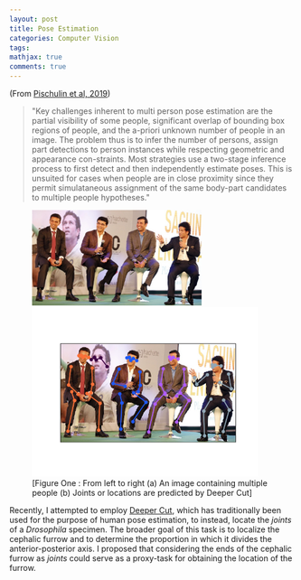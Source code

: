 ```yaml
---
layout: post
title: Pose Estimation
categories: Computer Vision
tags:
mathjax: true
comments: true
---
```

 
(From [Pischulin et al, 2019](https://arxiv.org/abs/1511.06645))
> "Key challenges inherent to multi person pose estimation are the partial visibility of some people, significant overlap of bounding box regions of people, and the a-priori unknown number of people in an image.  The problem thus is to infer the number of persons, assign part detections to person instances while respecting geometric and appearance con-straints. Most strategies use a two-stage inference process to first detect and then independently estimate poses. This is unsuited for cases when people are in close proximity since they permit simulataneous assignment of the same body-part candidates to multiple people hypotheses."

<p float="center"><figure>
<img src="../images/2019-08-10/imageOne.jpg" width= "300" />
<img src="../images/2019-08-10/imageTwo.png" width ="400"/>
<figcaption>
[Figure One : From left to right (a) An image containing multiple people (b) Joints or locations are predicted by Deeper Cut]</figcaption></figure>
</p>

Recently, I attempted to employ [Deeper Cut](https://arxiv.org/abs/1605.03170), which has traditionally been used for the purpose of human pose estimation, to instead, locate the *joints* of a *Drosophila* specimen. The broader goal of this task is to localize the cephalic furrow and to determine the proportion in which it divides the anterior-posterior axis. I proposed that considering the ends of the cephalic furrow as *joints* could serve as a proxy-task for obtaining the location of the furrow.






